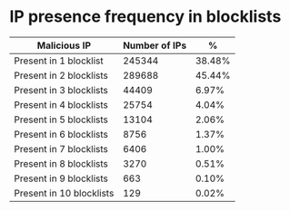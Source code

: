 # IP presence frequency in blocklists
| Malicious IP | Number of IPs | % |
|----|----|----|
| Present in 1 blocklist | 245344 | 38.48% |
| Present in 2 blocklists | 289688 | 45.44% |
| Present in 3 blocklists | 44409 | 6.97% |
| Present in 4 blocklists | 25754 | 4.04% |
| Present in 5 blocklists | 13104 | 2.06% |
| Present in 6 blocklists | 8756 | 1.37% |
| Present in 7 blocklists | 6406 | 1.00% |
| Present in 8 blocklists | 3270 | 0.51% |
| Present in 9 blocklists | 663 | 0.10% |
| Present in 10 blocklists | 129 | 0.02% |
